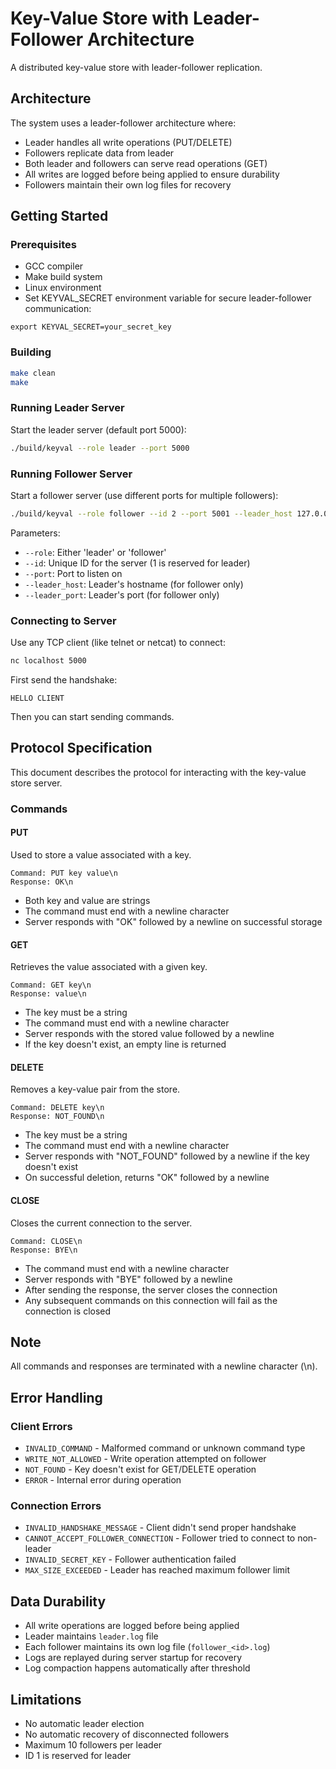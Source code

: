 # Key-Value Store with Leader-Follower Architecture

A distributed key-value store with leader-follower replication.

## Architecture

The system uses a leader-follower architecture where:
- Leader handles all write operations (PUT/DELETE)
- Followers replicate data from leader
- Both leader and followers can serve read operations (GET)
- All writes are logged before being applied to ensure durability
- Followers maintain their own log files for recovery

## Getting Started

### Prerequisites

- GCC compiler
- Make build system
- Linux environment
- Set KEYVAL_SECRET environment variable for secure leader-follower communication:
```
export KEYVAL_SECRET=your_secret_key
```

### Building

```bash
make clean
make
```

### Running Leader Server

Start the leader server (default port 5000):
```bash
./build/keyval --role leader --port 5000
```

### Running Follower Server

Start a follower server (use different ports for multiple followers):
```bash
./build/keyval --role follower --id 2 --port 5001 --leader_host 127.0.0.1 --leader_port 5000
```

Parameters:
- `--role`: Either 'leader' or 'follower'
- `--id`: Unique ID for the server (1 is reserved for leader)
- `--port`: Port to listen on
- `--leader_host`: Leader's hostname (for follower only)
- `--leader_port`: Leader's port (for follower only)

### Connecting to Server

Use any TCP client (like telnet or netcat) to connect:
```bash
nc localhost 5000
```

First send the handshake:
```
HELLO CLIENT
```

Then you can start sending commands.

## Protocol Specification

This document describes the protocol for interacting with the key-value store server.

### Commands

#### PUT
Used to store a value associated with a key.
```
Command: PUT key value\n
Response: OK\n
```
- Both key and value are strings
- The command must end with a newline character
- Server responds with "OK" followed by a newline on successful storage

#### GET
Retrieves the value associated with a given key.
```
Command: GET key\n
Response: value\n
```
- The key must be a string
- The command must end with a newline character
- Server responds with the stored value followed by a newline
- If the key doesn't exist, an empty line is returned

#### DELETE
Removes a key-value pair from the store.
```
Command: DELETE key\n
Response: NOT_FOUND\n
```
- The key must be a string
- The command must end with a newline character
- Server responds with "NOT_FOUND" followed by a newline if the key doesn't exist
- On successful deletion, returns "OK" followed by a newline

#### CLOSE
Closes the current connection to the server.
```
Command: CLOSE\n
Response: BYE\n
```
- The command must end with a newline character
- Server responds with "BYE" followed by a newline
- After sending the response, the server closes the connection
- Any subsequent commands on this connection will fail as the connection is closed

## Note
All commands and responses are terminated with a newline character (\n).

## Error Handling

### Client Errors
- `INVALID_COMMAND` - Malformed command or unknown command type
- `WRITE_NOT_ALLOWED` - Write operation attempted on follower
- `NOT_FOUND` - Key doesn't exist for GET/DELETE operation
- `ERROR` - Internal error during operation

### Connection Errors
- `INVALID_HANDSHAKE_MESSAGE` - Client didn't send proper handshake
- `CANNOT_ACCEPT_FOLLOWER_CONNECTION` - Follower tried to connect to non-leader
- `INVALID_SECRET_KEY` - Follower authentication failed
- `MAX_SIZE_EXCEEDED` - Leader has reached maximum follower limit

## Data Durability

- All write operations are logged before being applied
- Leader maintains `leader.log` file
- Each follower maintains its own log file (`follower_<id>.log`)
- Logs are replayed during server startup for recovery
- Log compaction happens automatically after threshold

## Limitations

- No automatic leader election
- No automatic recovery of disconnected followers
- Maximum 10 followers per leader
- ID 1 is reserved for leader
